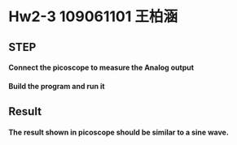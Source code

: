 # Hw2-3 109061101 王柏涵

## STEP

#### Connect the picoscope to measure the Analog output

#### Build the program and run it

## Result

#### The result shown in picoscope should be similar to a sine wave.
